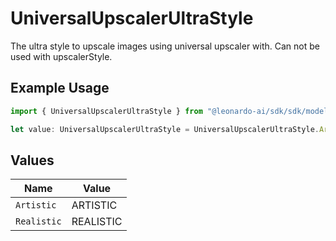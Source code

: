 # UniversalUpscalerUltraStyle

The ultra style to upscale images using universal upscaler with. Can not be used with upscalerStyle.

## Example Usage

```typescript
import { UniversalUpscalerUltraStyle } from "@leonardo-ai/sdk/sdk/models/shared";

let value: UniversalUpscalerUltraStyle = UniversalUpscalerUltraStyle.Artistic;
```

## Values

| Name        | Value       |
| ----------- | ----------- |
| `Artistic`  | ARTISTIC    |
| `Realistic` | REALISTIC   |